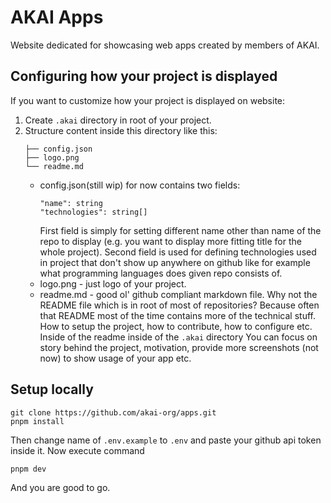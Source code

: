 # AKAI Apps

Website dedicated for showcasing web apps created by members of AKAI.

## Configuring how your project is displayed 
If you want to customize how your project is displayed on website:

1. Create `.akai` directory in root of your project.
2. Structure content inside this directory like this:
    ```
    ├── config.json
    ├── logo.png
    └── readme.md
    ```
    - config.json(still wip) for now contains two fields:
        ```
        "name": string
        "technologies": string[]
        ```
        First field is simply for setting different name other than name of the repo to display (e.g. you want to display more fitting title for the whole project). Second field is used for defining technologies used in project that don't show up anywhere on github like for example what programming languages does given repo consists of.
    - logo.png - just logo of your project.
    - readme.md - good ol' github compliant markdown file. Why not the README file which is in root of most of repositories? Because often that README most of the time contains more of the technical stuff. How to setup the project, how to contribute, how to configure etc. Inside of the readme inside of the `.akai` directory You can focus on story behind the project, motivation, provide more screenshots (not now) to show usage of your app etc.

## Setup locally
```
git clone https://github.com/akai-org/apps.git
pnpm install
```
Then change name of `.env.example` to `.env` and paste your github api token inside it.
Now execute command
```
pnpm dev
```
And you are good to go.



